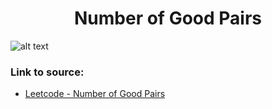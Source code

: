 <h1 align="center">Number of Good Pairs</h1>

![alt text](https://images2.imgbox.com/c3/b5/nL5ePMOV_o.png?raw=true)

### Link to source: 
- <a href="https://leetcode.com/problems/number-of-good-pairs/">Leetcode - Number of Good Pairs</a>

